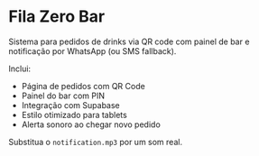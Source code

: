 # Fila Zero Bar

Sistema para pedidos de drinks via QR code com painel de bar e notificação por WhatsApp (ou SMS fallback).

Inclui:
- Página de pedidos com QR Code
- Painel do bar com PIN
- Integração com Supabase
- Estilo otimizado para tablets
- Alerta sonoro ao chegar novo pedido

Substitua o `notification.mp3` por um som real.
